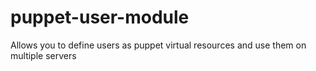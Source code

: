 puppet-user-module
==================

Allows you to define users as puppet virtual resources and use them on multiple servers
